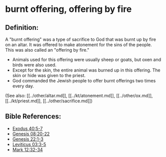 # burnt offering, offering by fire #

## Definition: ##

A "burnt offering" was a type of sacrifice to God that was burnt up by fire on an altar. It was offered to make atonement for the sins of the people. This was also called an "offering by fire."

* Animals used for this offering were usually sheep or goats, but oxen and birds were also used.
* Except for the skin, the entire animal was burned up in this offering. The skin or hide was given to the priest.
* God commanded the Jewish people to offer burnt offerings two times every day.

(See also: [[../other/altar.md]], [[../kt/atonement.md]], [[../other/ox.md]], [[../kt/priest.md]], [[../other/sacrifice.md]])

## Bible References: ##

* [Exodus 40:5-7](en/tn/exo/help/40/05)
* [Genesis 08:20-22](en/tn/gen/help/08/20)
* [Genesis 22:1-3](en/tn/gen/help/22/01)
* [Leviticus 03:3-5](en/tn/lev/help/03/03)
* [Mark 12:32-34](en/tn/mrk/help/12/32)